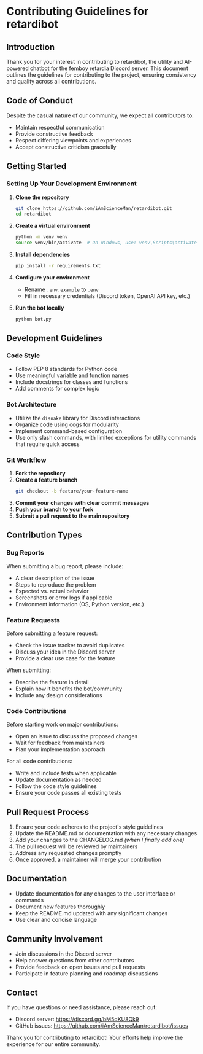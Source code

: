 # Contributing Guidelines for retardibot

## Introduction

Thank you for your interest in contributing to retardibot, the utility and AI-powered chatbot for the femboy retardia Discord server. This document outlines the guidelines for contributing to the project, ensuring consistency and quality across all contributions.

## Code of Conduct

Despite the casual nature of our community, we expect all contributors to:
- Maintain respectful communication
- Provide constructive feedback
- Respect differing viewpoints and experiences
- Accept constructive criticism gracefully

## Getting Started

### Setting Up Your Development Environment

1. **Clone the repository**
   ```bash
   git clone https://github.com/iAmScienceMan/retardibot.git
   cd retardibot
   ```

2. **Create a virtual environment**
   ```bash
   python -m venv venv
   source venv/bin/activate  # On Windows, use: venv\Scripts\activate
   ```

3. **Install dependencies**
   ```bash
   pip install -r requirements.txt
   ```

4. **Configure your environment**
   - Rename `.env.example` to `.env`
   - Fill in necessary credentials (Discord token, OpenAI API key, etc.)

5. **Run the bot locally**
   ```bash
   python bot.py
   ```

## Development Guidelines

### Code Style

- Follow PEP 8 standards for Python code
- Use meaningful variable and function names
- Include docstrings for classes and functions
- Add comments for complex logic

### Bot Architecture

- Utilize the `disnake` library for Discord interactions
- Organize code using cogs for modularity
- Implement command-based configuration
- Use only slash commands, with limited exceptions for utility commands that require quick access

### Git Workflow

1. **Fork the repository**
2. **Create a feature branch**
   ```bash
   git checkout -b feature/your-feature-name
   ```
3. **Commit your changes with clear commit messages**
4. **Push your branch to your fork**
5. **Submit a pull request to the main repository**

## Contribution Types

### Bug Reports

When submitting a bug report, please include:
- A clear description of the issue
- Steps to reproduce the problem
- Expected vs. actual behavior
- Screenshots or error logs if applicable
- Environment information (OS, Python version, etc.)

### Feature Requests

Before submitting a feature request:
- Check the issue tracker to avoid duplicates
- Discuss your idea in the Discord server
- Provide a clear use case for the feature

When submitting:
- Describe the feature in detail
- Explain how it benefits the bot/community
- Include any design considerations

### Code Contributions

Before starting work on major contributions:
- Open an issue to discuss the proposed changes
- Wait for feedback from maintainers
- Plan your implementation approach

For all code contributions:
- Write and include tests when applicable
- Update documentation as needed
- Follow the code style guidelines
- Ensure your code passes all existing tests

## Pull Request Process

1. Ensure your code adheres to the project's style guidelines
2. Update the README.md or documentation with any necessary changes
3. Add your changes to the CHANGELOG.md *(when I finally add one)*
4. The pull request will be reviewed by maintainers
5. Address any requested changes promptly
6. Once approved, a maintainer will merge your contribution

## Documentation

- Update documentation for any changes to the user interface or commands
- Document new features thoroughly
- Keep the README.md updated with any significant changes
- Use clear and concise language

## Community Involvement

- Join discussions in the Discord server
- Help answer questions from other contributors
- Provide feedback on open issues and pull requests
- Participate in feature planning and roadmap discussions

## Contact

If you have questions or need assistance, please reach out:
- Discord server: https://discord.gg/bM5dKU8Qk9
- GitHub issues: https://github.com/iAmScienceMan/retardibot/issues

Thank you for contributing to retardibot! Your efforts help improve the experience for our entire community.
